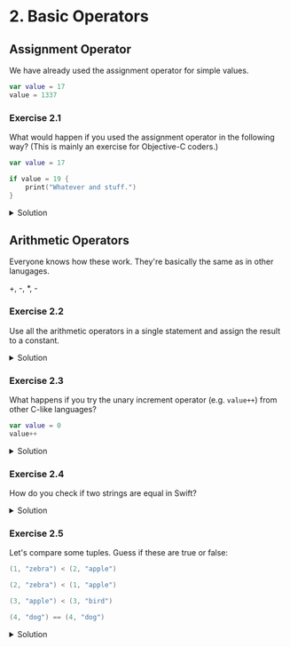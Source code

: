 
# 2. Basic Operators

## Assignment Operator

We have already used the assignment operator for simple values.

```Swift
var value = 17
value = 1337
```

### Exercise 2.1

What would happen if you used the assignment operator in the following way? (This is mainly an exercise for Objective-C coders.)

```Swift
var value = 17

if value = 19 {
    print("Whatever and stuff.")
}
```

<details>
<summary>Solution</summary>
It wouldn't compile, because the assignment operator does not result in a value, unlike in other languages, such as C and Objective-C.

This means that you also cannot "chain" assignments such as the following in Swift:
```Swift
var a: Int
var b: Int

a = b = 17
```

You'd get the following compiler error, where () means Void, or no value.

```
ERROR at line 12, col 7: cannot assign value of type '()' to type 'Int'
a = b = 17
    ~~^~~~
```
</details>

## Arithmetic Operators

Everyone knows how these work. They're basically the same as in other lanugages.

+, -, *, -

### Exercise 2.2

Use all the arithmetic operators in a single statement and assign the result to a constant.

<details>
<summary>Solution</summary>
```Swift
// Example
let result = 1 + 2 * 5 / 3 - 1337

print(result)
```
</details>

### Exercise 2.3

Append the string "Larionov" to the end of the string "Igor " and assign the resulting string to a constant. 

<details>
<summary>Solution</summary>
```Swift
let name = "Igor " + "Larionov"
print(name)
```
</details>

### Exercise 2.3

What happens if you try the unary increment operator (e.g. `value++`) from other C-like languages?

```Swift
var value = 0
value++
```
<details>
<summary>Solution</summary>
It doesn't compile, because ++ was removed in Swift 3. ++ and -- were somewhat error prone and had weird semantics that compiler people in general don't like. You will have to do this instead:
```Swift
var value = 0
value += 1
```
</details>

### Exercise 2.4

How do you check if two strings are equal in Swift?

<details>
<summary>Solution</summary>
Unlike in Objective-C or C, you can use the equality operator `==`.
```Swift
let value = "banana"
print("banana" == value)
```
</details>

### Exercise 2.5

Let's compare some tuples. Guess if these are true or false:

```Swift
(1, "zebra") < (2, "apple")

(2, "zebra") < (1, "apple")

(3, "apple") < (3, "bird")

(4, "dog") == (4, "dog")
```

<details>
<summary>Solution</summary>
```Swift
(1, "zebra") < (2, "apple") // true

(2, "zebra") < (1, "apple") // false

(3, "apple") < (3, "bird") // true

(4, "dog") == (4, "dog") // true

(4, "dog") == (4, "cat") // false

```
</details>

## Ternary Conditional Operator

### Exercise 2.6

Use the ternary conditional operator to assign the correct number of days in a year to the constant `daysInYear` depending on the value of `leapYear`.

```Swift
var leapYear = true
```


<details>
<summary>Solution</summary>
```Swift
var leapYear = true
var daysInYear = leapYear ? 366 : 365
```
</details>

## Nil-Coalescing Operator

Coalescing is not the easiest word to spell. You could think of it as the default operator, I guess.

### Exercise 2.7

Use the nil-coalesing operator `??` to provide a fallback value if a value to the optional variable `name` has not been provided.

```Swift
// The first name is optional in this example.
var firstName: String? = nil

// The last name is however not optional.
var lastName: String = "Jones"

// Use ?? operator here to provide a fallback value,
// if no first name has been provided.
// For example, the default value could be "Dr.",
// because this code is to be used at a medical conference.
var name: String = firstName

name += " " + lastName

print(name)
```

<details>
<summary>Solution</summary>
```Swift
var firstName: String? = nil
var lastName: String = "Jones"

var name: String = firstName ?? "Dr."
name += " " + lastName

print(name)
```
</details>

## Range Operators

### Exercise 2.8: Closed Range Operator

Define a closed range, e.g. for an amplifier volume knob that goes from 0 to 11. The range should include both 0 and 11, because this amplifier really does go to 11.

<details>
<summary>Solution</summary>
```Swift
let volumeRange = 0...11


```
</details>
 

### Exercise TEMPLATE

Placeholder text.

<details>
<summary>Solution</summary>
```Swift

```
</details>
